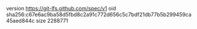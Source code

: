 version https://git-lfs.github.com/spec/v1
oid sha256:c67e6ac9ba58d5fbd8c2a91c772d656c5c7bdf21db77b5b299459ca45aed844c
size 2288771
